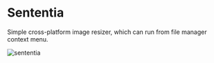 # Sententia

Simple cross-platform image resizer, which can run from file manager context menu.

![sententia](https://user-images.githubusercontent.com/70441070/235338815-a48768d3-868f-42c9-986c-fea442493a07.png)
